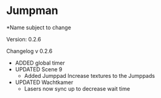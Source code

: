 # Jumpman
*Name subject to change

Version: 0.2.6

Changelog v 0.2.6

- ADDED global timer
- UPDATED Scene 9
  - Added Jumppad Increase textures to the Jumppads
- UPDATED Wachtkamer
  - Lasers now sync up to decrease wait time
  
